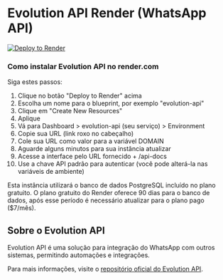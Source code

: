 # Evolution API Render (WhatsApp API)

[![Deploy to Render](https://render.com/images/deploy-to-render-button.svg)](https://render.com/deploy)

### Como instalar Evolution API no render.com

Siga estes passos:

1. Clique no botão "Deploy to Render" acima
2. Escolha um nome para o blueprint, por exemplo "evolution-api"
3. Clique em "Create New Resources"
4. Aplique
5. Vá para Dashboard > evolution-api (seu serviço) > Environment
6. Copie sua URL (link roxo no cabeçalho)
7. Cole sua URL como valor para a variável DOMAIN
8. Aguarde alguns minutos para sua instância atualizar
9. Acesse a interface pelo URL fornecido + /api-docs
10. Use a chave API padrão para autenticar (você pode alterá-la nas variáveis de ambiente)

Esta instância utilizará o banco de dados PostgreSQL incluído no plano gratuito.
O plano gratuito do Render oferece 90 dias para o banco de dados, após esse período é necessário atualizar para o plano pago ($7/mês).

## Sobre o Evolution API

Evolution API é uma solução para integração do WhatsApp com outros sistemas, permitindo automações e integrações.

Para mais informações, visite o [repositório oficial do Evolution API](https://github.com/EvolutionAPI/evolution-api).

